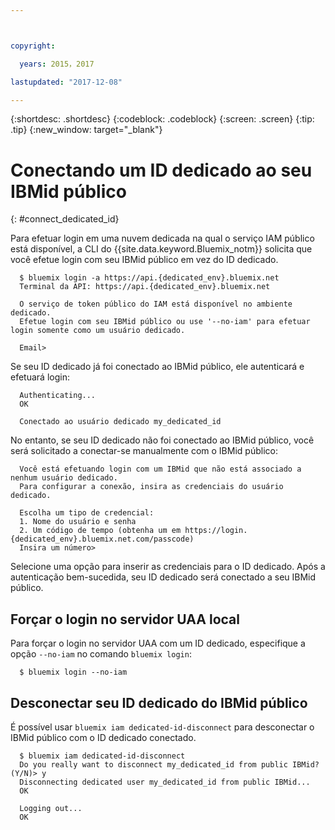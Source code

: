 ```yaml
---



copyright:

  years: 2015，2017

lastupdated: "2017-12-08"

---
```


{:shortdesc: .shortdesc}
{:codeblock: .codeblock}
{:screen: .screen}
{:tip: .tip}
{:new_window: target="_blank"}

# Conectando um ID dedicado ao seu IBMid público
{: #connect_dedicated_id}

Para efetuar login em uma nuvem dedicada na qual o serviço IAM público está disponível, a CLI do {{site.data.keyword.Bluemix_notm}} solicita que você efetue login com seu IBMid público em vez do ID dedicado.


```
  $ bluemix login -a https://api.{dedicated_env}.bluemix.net
  Terminal da API: https://api.{dedicated_env}.bluemix.net

  O serviço de token público do IAM está disponível no ambiente dedicado.
  Efetue login com seu IBMid público ou use '--no-iam' para efetuar login somente como um usuário dedicado.

  Email>
```

Se seu ID dedicado já foi conectado ao IBMid público, ele autenticará e efetuará login:

```
  Authenticating...
  OK

  Conectado ao usuário dedicado my_dedicated_id
```

No entanto, se seu ID dedicado não foi conectado ao IBMid público, você será solicitado a conectar-se manualmente com o IBMid público:

```
  Você está efetuando login com um IBMid que não está associado a nenhum usuário dedicado.
  Para configurar a conexão, insira as credenciais do usuário dedicado.

  Escolha um tipo de credencial:
  1. Nome do usuário e senha
  2. Um código de tempo (obtenha um em https://login.{dedicated_env}.bluemix.net.com/passcode)
  Insira um número>
```

Selecione uma opção para inserir as credenciais para o ID dedicado. Após a autenticação bem-sucedida, seu ID dedicado será conectado a seu IBMid público.

## Forçar o login no servidor UAA local

Para forçar o login no servidor UAA com um ID dedicado, especifique a opção `--no-iam` no comando `bluemix login`:

```
  $ bluemix login --no-iam
```

## Desconectar seu ID dedicado do IBMid público 

É possível usar `bluemix iam dedicated-id-disconnect` para desconectar o IBMid público com o ID dedicado conectado.

```
  $ bluemix iam dedicated-id-disconnect
  Do you really want to disconnect my_dedicated_id from public IBMid? (Y/N)> y
  Disconnecting dedicated user my_dedicated_id from public IBMid...
  OK

  Logging out...
  OK
```

